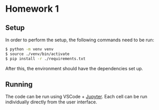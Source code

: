 # Homework 1

## Setup

In order to perform the setup, the following commands need to be run:

```sh
$ python -m venv venv
$ source ./venv/bin/activate
$ pip install -r ./requirements.txt
```

After this, the environment should have the dependencies set up.

## Running

The code can be run using VSCode + [Jupyter](https://marketplace.visualstudio.com/items?itemName=ms-toolsai.jupyter). Each cell can be run individually directly from the user interface.
